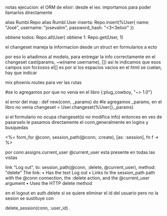 notas ejecucion:
el ORM de elixir:
desde el iex:
importamos para poder llamarlos directamente

alias Rumbl.Repo
alias Rumbl.User
inserta:
Repo.insert(%User{
    name: "José", username: "josevalim", password_hash: "<3<3elixir"
    })


obtiene todos:
Repo.all(User)
obtiene 1:
Repo.get(User, 1)


el changeset maneja la informacion desde un struct en formularios a ecto

por eso lo añadimos al modelo, para entregar la info correctamente
en el changeset
cast(params, ~w(name username), [])
asi le indicamos que esos campos son forzosos
 el[] es por si los espacios vacios en el html se cuelan, hay que indicar 

mix phoenix.routes 
para ver las rutas 


 #se lo agregamos por que no venia en el libro
    {:plug_cowboy, "~> 1.0"}


el error del map :
 def new(conn, _params) do
    #le agregamos _params, en el libro no venia
        changeset = User.changeset(%User{},_params)



si el formulario no ocupa changeset(si no modifica info) entonces en ves de pasarselo le pasamos directamente el conn,generalmente en logins y busquedas

<%= form_for @conn, session_path(@conn, :create), [as: :session], fn f -> %>


por conn.assigns.current_user @current_user esta presente en todas las vistas 

link "Log out",
to:
session_path(@conn, :delete, @current_user),
method: "delete"
The link:
• Has the text Log out
• Links to the session_path path with the @conn connection, the :delete action,
and the @current_user argument
• Uses the HTTP delete method


en el logout en auth.delete si se quiere eliminar el id del usuario pero no la sesion se sustituye con

delete_session(conn, :user_id) .



